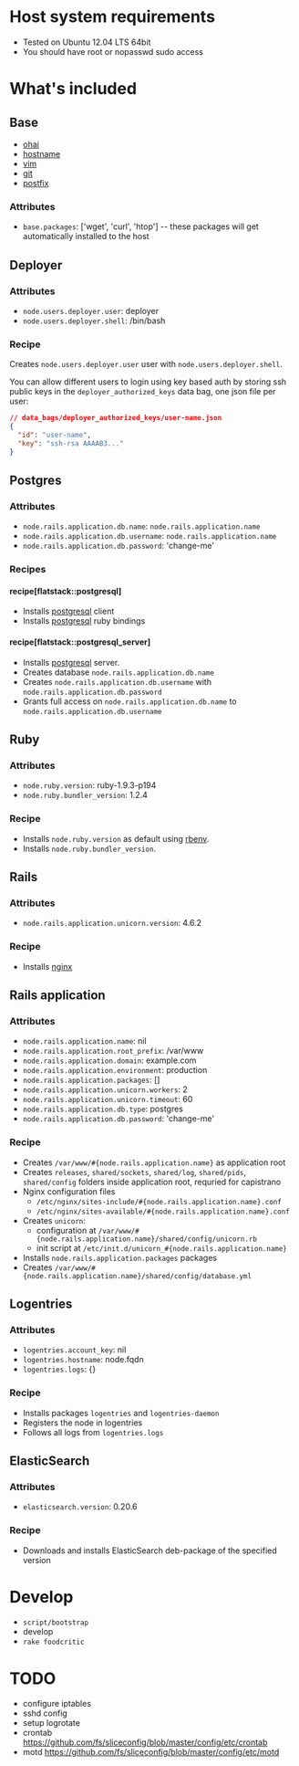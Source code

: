 # Host system requirements

* Tested on Ubuntu 12.04 LTS 64bit
* You should have root or nopasswd sudo access

# What's included

## Base

* [ohai](http://community.opscode.com/cookbooks/ohai)
* [hostname](http://community.opscode.com/cookbooks/hostname)
* [vim](http://community.opscode.com/cookbooks/vim)
* [git](http://community.opscode.com/cookbooks/git)
* [postfix](http://community.opscode.com/cookbooks/postfix)

### Attributes
* `base.packages`: ['wget', 'curl', 'htop'] -- these packages will get automatically installed to the host


## Deployer

### Attributes

* `node.users.deployer.user`: deployer
* `node.users.deployer.shell`: /bin/bash

### Recipe

Creates `node.users.deployer.user` user with `node.users.deployer.shell`.

You can allow different users to login using key based auth by storing ssh public keys
in the `deployer_authorized_keys` data bag, one json file per user:

```json
// data_bags/deployer_authorized_keys/user-name.json
{
  "id": "user-name",
  "key": "ssh-rsa AAAAB3..."
}
```

## Postgres

### Attributes

* `node.rails.application.db.name`: `node.rails.application.name`
* `node.rails.application.db.username`: `node.rails.application.name`
* `node.rails.application.db.password`: 'change-me'

### Recipes

#### recipe[flatstack::postgresql]
* Installs [postgresql](http://community.opscode.com/cookbooks/postgresql) client
* Installs [postgresql](http://community.opscode.com/cookbooks/postgresql) ruby bindings

#### recipe[flatstack::postgresql_server]
* Installs [postgresql](http://community.opscode.com/cookbooks/postgresql) server.
* Creates database `node.rails.application.db.name`
* Creates `node.rails.application.db.username` with `node.rails.application.db.password`
* Grants full access on `node.rails.application.db.name` to `node.rails.application.db.username`


## Ruby

### Attributes

* `node.ruby.version`: ruby-1.9.3-p194
* `node.ruby.bundler_version`: 1.2.4

### Recipe

* Installs `node.ruby.version` as default using [rbenv](http://community.opscode.com/cookbooks/rbenv).
* Installs `node.ruby.bundler_version`.


## Rails

### Attributes

* `node.rails.application.unicorn.version`: 4.6.2

### Recipe

* Installs [nginx](https://github.com/jsierles/chef_cookbooks/tree/master/nginx)


## Rails application

### Attributes

* `node.rails.application.name`: nil
* `node.rails.application.root_prefix`: /var/www
* `node.rails.application.domain`: example.com
* `node.rails.application.environment`: production
* `node.rails.application.packages`: []
* `node.rails.application.unicorn.workers`: 2
* `node.rails.application.unicorn.timeout`: 60
* `node.rails.application.db.type`: postgres
* `node.rails.application.db.password`: 'change-me'

### Recipe

* Creates `/var/www/#{node.rails.application.name}` as application root
* Creates `releases`, `shared/sockets`, `shared/log`, `shared/pids`, `shared/config`
  folders inside application root, requried for capistrano
* Nginx configuration files
  * `/etc/nginx/sites-include/#{node.rails.application.name}.conf`
  * `/etc/nginx/sites-available/#{node.rails.application.name}.conf`
* Creates `unicorn`:
  * configuration at `/var/www/#{node.rails.application.name}/shared/config/unicorn.rb`
  * init script at `/etc/init.d/unicorn_#{node.rails.application.name}`
* Installs `node.rails.application.packages` packages
* Creates `/var/www/#{node.rails.application.name}/shared/config/database.yml`

## Logentries

### Attributes
* `logentries.account_key`: nil
* `logentries.hostname`: node.fqdn
* `logentries.logs`: {}

### Recipe
* Installs packages `logentries` and `logentries-daemon`
* Registers the node in logentries
* Follows all logs from `logentries.logs`

## ElasticSearch

### Attributes
* `elasticsearch.version`: 0.20.6

### Recipe
* Downloads and installs ElasticSearch deb-package of the specified version

# Develop

* `script/bootstrap`
* develop
* `rake foodcritic`

# TODO

* configure iptables
* sshd config
* setup logrotate
* crontab https://github.com/fs/sliceconfig/blob/master/config/etc/crontab
* motd https://github.com/fs/sliceconfig/blob/master/config/etc/motd
